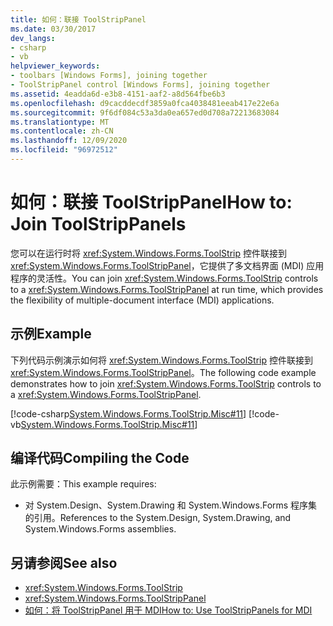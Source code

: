 ```yaml
---
title: 如何：联接 ToolStripPanel
ms.date: 03/30/2017
dev_langs:
- csharp
- vb
helpviewer_keywords:
- toolbars [Windows Forms], joining together
- ToolStripPanel control [Windows Forms], joining together
ms.assetid: 4eadda6d-e3b8-4151-aaf2-a8d564fbe6b3
ms.openlocfilehash: d9cacddecdf3859a0fca4038481eeab417e22e6a
ms.sourcegitcommit: 9f6df084c53a3da0ea657ed0d708a72213683084
ms.translationtype: MT
ms.contentlocale: zh-CN
ms.lasthandoff: 12/09/2020
ms.locfileid: "96972512"
---
```

# <a name="how-to-join-toolstrippanels"></a><span data-ttu-id="609d7-102">如何：联接 ToolStripPanel</span><span class="sxs-lookup"><span data-stu-id="609d7-102">How to: Join ToolStripPanels</span></span>
<span data-ttu-id="609d7-103">您可以在运行时将 <xref:System.Windows.Forms.ToolStrip> 控件联接到 <xref:System.Windows.Forms.ToolStripPanel>，它提供了多文档界面 (MDI) 应用程序的灵活性。</span><span class="sxs-lookup"><span data-stu-id="609d7-103">You can join <xref:System.Windows.Forms.ToolStrip> controls to a <xref:System.Windows.Forms.ToolStripPanel> at run time, which provides the flexibility of multiple-document interface (MDI) applications.</span></span>  
  
## <a name="example"></a><span data-ttu-id="609d7-104">示例</span><span class="sxs-lookup"><span data-stu-id="609d7-104">Example</span></span>  
 <span data-ttu-id="609d7-105">下列代码示例演示如何将 <xref:System.Windows.Forms.ToolStrip> 控件联接到 <xref:System.Windows.Forms.ToolStripPanel>。</span><span class="sxs-lookup"><span data-stu-id="609d7-105">The following code example demonstrates how to join <xref:System.Windows.Forms.ToolStrip> controls to a <xref:System.Windows.Forms.ToolStripPanel>.</span></span>  
  
 [!code-csharp[System.Windows.Forms.ToolStrip.Misc#11](~/samples/snippets/csharp/VS_Snippets_Winforms/System.Windows.Forms.ToolStrip.Misc/CS/Program.cs#11)]
 [!code-vb[System.Windows.Forms.ToolStrip.Misc#11](~/samples/snippets/visualbasic/VS_Snippets_Winforms/System.Windows.Forms.ToolStrip.Misc/VB/Program.vb#11)]  
  
## <a name="compiling-the-code"></a><span data-ttu-id="609d7-106">编译代码</span><span class="sxs-lookup"><span data-stu-id="609d7-106">Compiling the Code</span></span>  
 <span data-ttu-id="609d7-107">此示例需要：</span><span class="sxs-lookup"><span data-stu-id="609d7-107">This example requires:</span></span>  
  
- <span data-ttu-id="609d7-108">对 System.Design、System.Drawing 和 System.Windows.Forms 程序集的引用。</span><span class="sxs-lookup"><span data-stu-id="609d7-108">References to the System.Design, System.Drawing, and System.Windows.Forms assemblies.</span></span>  
  
## <a name="see-also"></a><span data-ttu-id="609d7-109">另请参阅</span><span class="sxs-lookup"><span data-stu-id="609d7-109">See also</span></span>

- <xref:System.Windows.Forms.ToolStrip>
- <xref:System.Windows.Forms.ToolStripPanel>
- [<span data-ttu-id="609d7-110">如何：将 ToolStripPanel 用于 MDI</span><span class="sxs-lookup"><span data-stu-id="609d7-110">How to: Use ToolStripPanels for MDI</span></span>](how-to-use-toolstrippanels-for-mdi.md)
